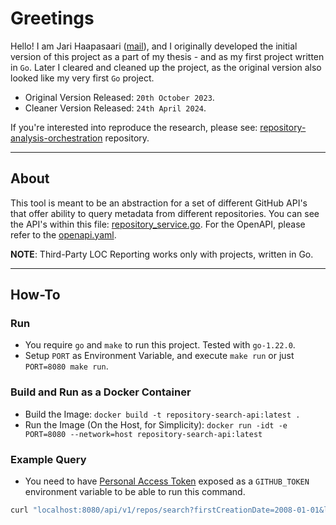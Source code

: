 # Greetings

Hello! I am Jari Haapasaari ([mail](mailto:haapjari@gmail.com)), and I originally developed the initial version of this project as a part of my thesis - and as my first project written in `Go`. Later I cleared and cleaned up the project, as the original version also looked like my very first `Go` project. 

- Original Version Released: `20th October 2023`.
- Cleaner Version Released: `24th April 2024`.

If you're interested into reproduce the research, please see: [repository-analysis-orchestration](https://github.com/haapjari/repository-analysis-orchestration) repository.

***

## About

This tool is meant to be an abstraction for a set of different GitHub API's that offer ability to query metadata from different repositories. You can see the API's within this file: [repository_service.go](https://github.com/haapjari/repository-search-api/blob/main/internal/pkg/service/repository_service.go). For the OpenAPI, please refer to the [openapi.yaml](https://github.com/haapjari/repository-search-api/blob/main/docs/openapi.yaml).

**NOTE**: Third-Party LOC Reporting works only with projects, written in Go.

***

## How-To

### Run

- You require `go` and `make` to run this project. Tested with `go-1.22.0`.
- Setup `PORT` as Environment Variable, and execute `make run` or just `PORT=8080 make run`.

### Build and Run as a Docker Container

- Build the Image: `docker build -t repository-search-api:latest .`
- Run the Image (On the Host, for Simplicity): `docker run -idt -e PORT=8080 --network=host repository-search-api:latest`

### Example Query

- You need to have [Personal Access Token](https://docs.github.com/en/authentication/keeping-your-account-and-data-secure/managing-your-personal-access-tokens) exposed as a `GITHUB_TOKEN` environment variable to be able to run this command.

```bash
curl "localhost:8080/api/v1/repos/search?firstCreationDate=2008-01-01&lastCreationDate=2009-01-01&language=Go&minStars=100&maxStars=1000&order=desc" --header "Authorization: Bearer $GITHUB_TOKEN"
```
